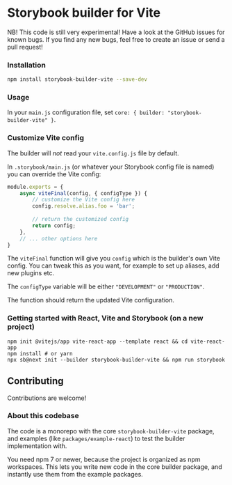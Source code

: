# Storybook builder for Vite

NB! This code is still very experimental! Have a look at the GitHub issues
for known bugs. If you find any new bugs, feel free to create an issue
or send a pull request!

### Installation

```bash
npm install storybook-builder-vite --save-dev
```

### Usage

In your `main.js` configuration file,
set `core: { builder: "storybook-builder-vite" }`.

### Customize Vite config

The builder will _not_ read your `vite.config.js` file by default.

In `.storybook/main.js` (or whatever your Storybook config file is named)
you can override the Vite config:

```javascript
module.exports = {
    async viteFinal(config, { configType }) {
        // customize the Vite config here
        config.resolve.alias.foo = 'bar';
        
        // return the customized config
        return config;
    },
    // ... other options here
}
```

The `viteFinal` function will give you `config` which is
the builder's own Vite config. You can tweak this as you want,
for example to set up aliases, add new plugins etc.

The `configType` variable will be either `"DEVELOPMENT"` or `"PRODUCTION"`.

The function should return the updated Vite configuration.

### Getting started with React, Vite and Storybook (on a new project)

```
npm init @vitejs/app vite-react-app --template react && cd vite-react-app
npm install # or yarn
npx sb@next init --builder storybook-builder-vite && npm run storybook
```

## Contributing

Contributions are welcome!

### About this codebase

The code is a monorepo with the core `storybook-builder-vite` package,
and examples (like `packages/example-react`) to test the builder implementation with.

You need npm 7 or newer, because the project is organized as npm workspaces.
This lets you write new code in the core builder package, and instantly use them from
the example packages.
